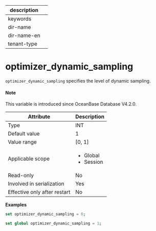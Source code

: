 |description||
|---|---|
|keywords||
|dir-name||
|dir-name-en||
|tenant-type||

# optimizer_dynamic_sampling

`optimizer_dynamic_sampling` specifies the level of dynamic sampling. 

<main id="notice" type='explain'>

  <h4>Note</h4>

  <p>This variable is introduced since OceanBase Database V4.2.0. </p>

</main>

| Attribute | Description |
| --- | --- |
| Type | INT |
| Default value | 1 |
| Value range | [0, 1] |
| Applicable scope | <ul><li>Global  </li><li>Session </li></ul> |
| Read-only | No |
| Involved in serialization | Yes |
| Effective only after restart | No |

**Examples**

```sql
set optimizer_dynamic_sampling = 0;
```

```sql
set global optimizer_dynamic_sampling = 1;
```
